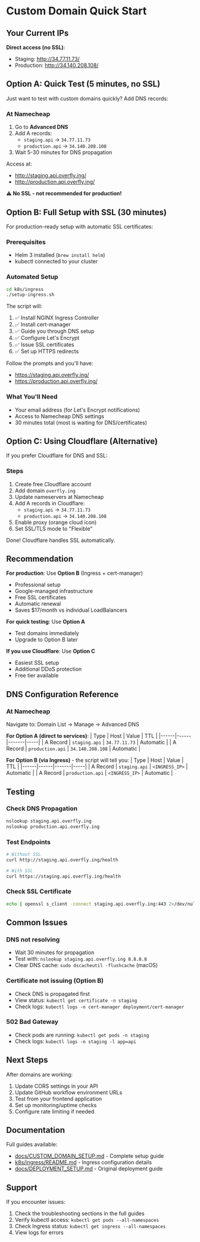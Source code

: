 # Custom Domain Quick Start

## Your Current IPs

**Direct access (no SSL)**:
- Staging: http://34.77.11.73/
- Production: http://34.140.208.108/

## Option A: Quick Test (5 minutes, no SSL)

Just want to test with custom domains quickly? Add DNS records:

### At Namecheap
1. Go to **Advanced DNS**
2. Add A records:
   - `staging.api` → `34.77.11.73`
   - `production.api` → `34.140.208.108`
3. Wait 5-30 minutes for DNS propagation

Access at:
- http://staging.api.overfly.ing/
- http://production.api.overfly.ing/

**⚠️ No SSL - not recommended for production!**

## Option B: Full Setup with SSL (30 minutes)

For production-ready setup with automatic SSL certificates:

### Prerequisites
- Helm 3 installed (`brew install helm`)
- kubectl connected to your cluster

### Automated Setup

```bash
cd k8s/ingress
./setup-ingress.sh
```

The script will:
1. ✅ Install NGINX Ingress Controller
2. ✅ Install cert-manager
3. ✅ Guide you through DNS setup
4. ✅ Configure Let's Encrypt
5. ✅ Issue SSL certificates
6. ✅ Set up HTTPS redirects

Follow the prompts and you'll have:
- https://staging.api.overfly.ing/
- https://production.api.overfly.ing/

### What You'll Need
- Your email address (for Let's Encrypt notifications)
- Access to Namecheap DNS settings
- 30 minutes total (most is waiting for DNS/certificates)

## Option C: Using Cloudflare (Alternative)

If you prefer Cloudflare for DNS and SSL:

### Steps
1. Create free Cloudflare account
2. Add domain `overfly.ing`
3. Update nameservers at Namecheap
4. Add A records in Cloudflare:
   - `staging.api` → `34.77.11.73`
   - `production.api` → `34.140.208.108`
5. Enable proxy (orange cloud icon)
6. Set SSL/TLS mode to "Flexible"

Done! Cloudflare handles SSL automatically.

## Recommendation

**For production**: Use **Option B** (Ingress + cert-manager)
- Professional setup
- Google-managed infrastructure
- Free SSL certificates
- Automatic renewal
- Saves $17/month vs individual LoadBalancers

**For quick testing**: Use **Option A**
- Test domains immediately
- Upgrade to Option B later

**If you use Cloudflare**: Use **Option C**
- Easiest SSL setup
- Additional DDoS protection
- Free tier available

## DNS Configuration Reference

### At Namecheap

Navigate to: Domain List → Manage → Advanced DNS

**For Option A (direct to services)**:
| Type | Host | Value | TTL |
|------|------|-------|-----|
| A Record | `staging.api` | `34.77.11.73` | Automatic |
| A Record | `production.api` | `34.140.208.108` | Automatic |

**For Option B (via Ingress)** - the script will tell you:
| Type | Host | Value | TTL |
|------|------|-------|-----|
| A Record | `staging.api` | `<INGRESS_IP>` | Automatic |
| A Record | `production.api` | `<INGRESS_IP>` | Automatic |

## Testing

### Check DNS Propagation
```bash
nslookup staging.api.overfly.ing
nslookup production.api.overfly.ing
```

### Test Endpoints
```bash
# Without SSL
curl http://staging.api.overfly.ing/health

# With SSL
curl https://staging.api.overfly.ing/health
```

### Check SSL Certificate
```bash
echo | openssl s_client -connect staging.api.overfly.ing:443 2>/dev/null | openssl x509 -noout -dates
```

## Common Issues

### DNS not resolving
- Wait 30 minutes for propagation
- Test with: `nslookup staging.api.overfly.ing 8.8.8.8`
- Clear DNS cache: `sudo dscacheutil -flushcache` (macOS)

### Certificate not issuing (Option B)
- Check DNS is propagated first
- View status: `kubectl get certificate -n staging`
- Check logs: `kubectl logs -n cert-manager deployment/cert-manager`

### 502 Bad Gateway
- Check pods are running: `kubectl get pods -n staging`
- Check logs: `kubectl logs -n staging -l app=api`

## Next Steps

After domains are working:
1. Update CORS settings in your API
2. Update GitHub workflow environment URLs
3. Test from your frontend application
4. Set up monitoring/uptime checks
5. Configure rate limiting if needed

## Documentation

Full guides available:
- [docs/CUSTOM_DOMAIN_SETUP.md](CUSTOM_DOMAIN_SETUP.md) - Complete setup guide
- [k8s/ingress/README.md](../k8s/ingress/README.md) - Ingress configuration details
- [docs/DEPLOYMENT_SETUP.md](DEPLOYMENT_SETUP.md) - Original deployment guide

## Support

If you encounter issues:
1. Check the troubleshooting sections in the full guides
2. Verify kubectl access: `kubectl get pods --all-namespaces`
3. Check Ingress status: `kubectl get ingress --all-namespaces`
4. View logs for errors
